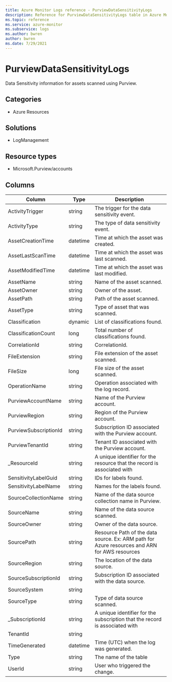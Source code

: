 ```yaml
---
title: Azure Monitor Logs reference - PurviewDataSensitivityLogs
description: Reference for PurviewDataSensitivityLogs table in Azure Monitor Logs.
ms.topic: reference
ms.service: azure-monitor
ms.subservice: logs
ms.author: bwren
author: bwren
ms.date: 7/29/2021
---
```


# PurviewDataSensitivityLogs

 Data Sensitivity information for assets scanned using Purview.

## Categories

- Azure Resources
## Solutions

- LogManagement
## Resource types

- Microsoft.Purview/accounts




## Columns

|Column|Type|Description|
|---|---|---|
|ActivityTrigger|string|The trigger for the data sensitivity event.|
|ActivityType|string|The type of data sensitivity event.|
|AssetCreationTime|datetime|Time at which the asset was created.|
|AssetLastScanTime|datetime|Time at which the asset was last scanned.|
|AssetModifiedTime|datetime|Time at which the asset was last modified.|
|AssetName|string|Name of the asset scanned.|
|AssetOwner|string|Owner of the asset.|
|AssetPath|string|Path of the asset scanned.|
|AssetType|string|Type of asset that was scanned.|
|Classification|dynamic|List of classifications found.|
|ClassificationCount|long|Total number of classifications found.|
|CorrelationId|string|CorrelationId.|
|FileExtension|string|File extension of the asset scanned.|
|FileSize|long|File size of the asset scanned.|
|OperationName|string|Operation associated with the log record.|
|PurviewAccountName|string|Name of the Purview account.|
|PurviewRegion|string|Region of the Purview account.|
|PurviewSubscriptionId|string|Subscription ID associated with the Purview account.|
|PurviewTenantId|string|Tenant ID associated with the Purview account.|
|_ResourceId|string|A unique identifier for the resource that the record is associated with|
|SensitivityLabelGuid|string|IDs for labels found.|
|SensitivityLabelName|string|Names for the labels found.|
|SourceCollectionName|string|Name of the data source collection name in Purview.|
|SourceName|string|Name of the data source scanned.|
|SourceOwner|string|Owner of the data source.|
|SourcePath|string|Resource Path of the data source. Ex: ARM path for Azure resources and ARN for AWS resources|
|SourceRegion|string|The location of the data source.|
|SourceSubscriptionId|string|Subscription ID associated with the data source.|
|SourceSystem|string||
|SourceType|string|Type of data source scanned.|
|_SubscriptionId|string|A unique identifier for the subscription that the record is associated with|
|TenantId|string||
|TimeGenerated|datetime|Time (UTC) when the log was generated.|
|Type|string|The name of the table|
|UserId|string|User who triggered the change.|
